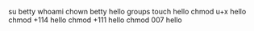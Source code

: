 su betty
whoami
chown betty hello
groups
touch hello
chmod u+x hello
chmod +114 hello
chmod +111 hello
chmod 007 hello
